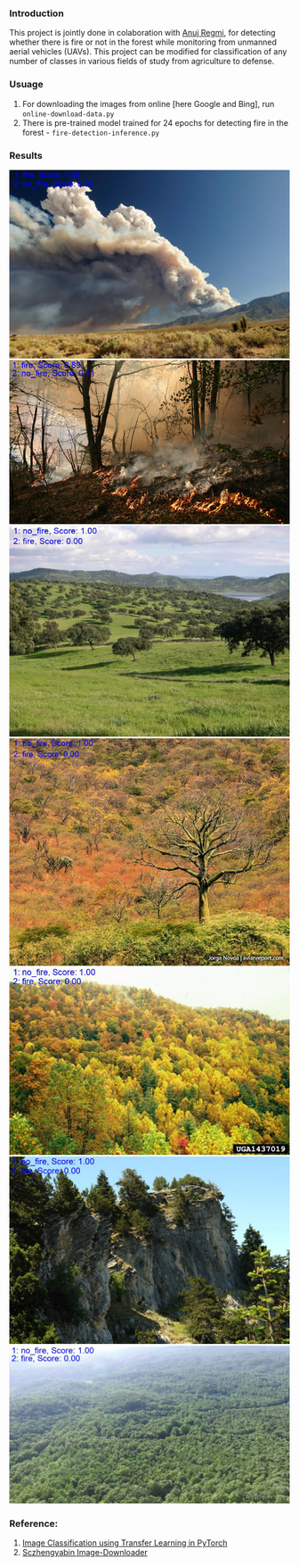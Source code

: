 ### Introduction
This project is jointly done in colaboration with [Anuj Regmi](https://www.linkedin.com/in/regmianuj1/), for detecting whether there is fire or not in the forest while monitoring from unmanned aerial vehicles (UAVs). This project can be modified for classification of any number of classes in various fields of study from agriculture to defense.

### Usuage
1. For downloading the images from online [here Google and Bing], run `online-download-data.py`
2. There is pre-trained model trained for 24 epochs for detecting fire in the forest - `fire-detection-inference.py`

### Results
![Test Image 1](data/output/0_Test.jpg)
![Test Image 2](data/output/3_Test.jpg)
![Test Image 3](data/output/4_Test.jpg)
![Test Image 4](data/output/5_Test.jpg)
![Test Image 5](data/output/6_Test.jpg)
![Test Image 6](data/output/7_Test.jpg)
![Test Image 7](data/output/8_Test.jpg)

### Reference:
1. [Image Classification using Transfer Learning in PyTorch](https://www.learnopencv.com/image-classification-using-transfer-learning-in-pytorch/)
2. [Sczhengyabin Image-Downloader](https://github.com/sczhengyabin/Image-Downloader) 
